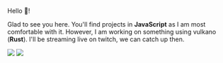 Hello :wave:! <br>

Glad to see you here. You'll find projects in **JavaScript** as I am most comfortable with it. However, I am working on something using
vulkano (**Rust**). I'll be streaming live on twitch, we can catch up then.

[![](https://img.shields.io/badge/Twitch-9146FF?style=for-the-badge&logo=twitch&logoColor=white)](https://www.twitch.tv/sanket143__)
[![](https://img.shields.io/badge/Buy_Me_A_Coffee-FFDD00?style=for-the-badge&logo=buy-me-a-coffee&logoColor=black)](https://www.buymeacoffee.com/sanket143)
